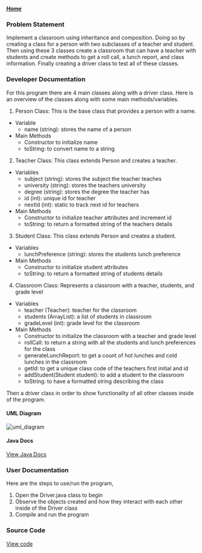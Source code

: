 ##### [Home](Home)
### Problem Statement
Implement a classroom using inheritance and composition. Doing so by creating a class for a person with two subclasses of a teacher and student. Then using these 3 classes create a classroom that can have a teacher with students and create methods to get a roll call, a lunch report, and class information. Finally creating a driver class to test all of these classes.

### Developer Documentation
For this program there are 4 main classes along with a driver class. Here is an overview of the classes along with some main methods/variables.

1. Person Class: This is the base class that provides a person with a name.
- Variable
   - name (string): stores the name of a person
- Main Methods
   - Constructor to initialize name
   - toString: to convert name to a string

2. Teacher Class: This class extends Person and creates a teacher.
- Variables
   - subject (string): stores the subject the teacher teaches
   - university (string): stores the teachers university
   - degree (string): stores the degree the teacher has
   - id (int): unique id for teacher
   - nextId (int): static to track next id for teachers
- Main Methods
   - Constructor to initialize teacher attributes and increment id
   - toString: to return a formatted string of the teachers details 

3. Student Class: This class extends Person and creates a student.
- Variables
   - lunchPreference (string): stores the students lunch preference
- Main Methods
   - Constructor to initialize student attributes
   - toString: to return a formatted string of students details

4. Classroom Class: Represents a classroom with a teacher, students, and grade level
- Variables
   - teacher (Teacher): teacher for the classroom
   - students (ArrayList<Student>): a list of students in classroom
   - gradeLevel (int): grade level for the classroom
- Main Methods
   - Constructor to initialize the classroom with a teacher and grade level 
   - rollCall: to return a string with all the students and lunch preferences for the class
   - generateLunchReport: to get a count of hot lunches and cold lunches in the classroom
   - getId: to get a unique class code of the teachers first initial and id
   - addStudent(Student student): to add a student to the classroom
   - toString: to have a formatted string describing the class

Then a driver class in order to show functionality of all other classes inside of the program.

#### UML Diagram
![uml_diagram](https://class-git.engineering.uiowa.edu/swd2025spring/bmiller38_swd/-/raw/main/homework0/HW0_ElementarySchool/doc/umlhw0.png?ref_type=heads)
#### Java Docs
[View Java Docs](http://localhost:8000/bmiller38_swd)

### User Documentation
Here are the steps to use/run the program,

1. Open the Driver.java class to begin
2. Observe the objects created and how they interact with each other inside of the Driver class
3. Compile and run the program

### Source Code
[View code](https://class-git.engineering.uiowa.edu/swd2025spring/bmiller38_swd/-/tree/main/homework0/HW0_ElementarySchool/src?ref_type=heads)
